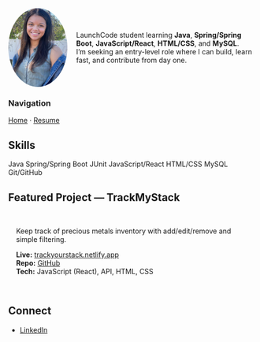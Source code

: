 <link href="https://fonts.googleapis.com/css2?family=Inter:wght@400;600;700&display=swap" rel="stylesheet">
<link rel="stylesheet" href="/Assets/css">


<!-- Intro with headshot -->
<div style="display:flex; align-items:center; gap:18px; margin:0 0 18px 0;">
  <img src="/Assets/headshot.jpg" alt="Carmen Rhodes headshot" width="120" style="border-radius:50%; object-fit:cover;">
  <div>
    <p style="margin:0;">
      LaunchCode student learning <strong>Java</strong>, <strong>Spring/Spring Boot</strong>, 
      <strong>JavaScript/React</strong>, <strong>HTML/CSS</strong>, and <strong>MySQL</strong>.<br>
      I’m seeking an entry-level role where I can build, learn fast, and contribute from day one.
    </p>
  </div>
</div>

<div class="divider"></div>

### Navigation
[Home](/home) · [Resume](/resume)

<div class="divider"></div>

## Skills
<div class="tags">
  <span class="tag">Java</span>
  <span class="tag">Spring/Spring Boot</span>
  <span class="tag">JUnit</span>
  <span class="tag">JavaScript/React</span>
  <span class="tag">HTML/CSS</span>
  <span class="tag">MySQL</span>
  <span class="tag">Git/GitHub</span>
</div>

<div class="divider"></div>

## Featured Project — TrackMyStack
<div style="background:var(--card); border:1px solid var(--border); border-radius:var(--radius); padding:16px;">
  <p>Keep track of precious metals inventory with add/edit/remove and simple filtering.</p>
  <p>
    <strong>Live:</strong> <a href="https://trackyourstack.netlify.app/">trackyourstack.netlify.app</a><br>
    <strong>Repo:</strong> <a href="https://github.com/carmenrhodes/LaunchCode-Unit1-Final-Carmen-R">GitHub</a><br>
    <strong>Tech:</strong> JavaScript (React), API, HTML, CSS
  </p>
</div>

<div class="divider"></div>

## Connect
- <a href="https://www.linkedin.com/in/carmen-rhodes-a6652214a/">LinkedIn</a>
